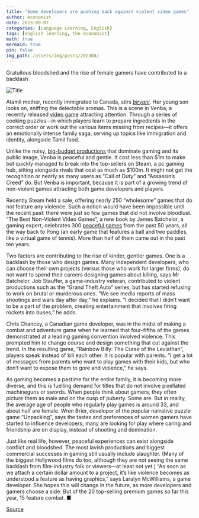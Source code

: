 ```yaml
---
title: "Some developers are pushing back against violent video games"
author: economist
date: 2023-09-07
categories: [Language Learning, English]
tags: [english learning, the economist]
math: true
mermaid: true
pin: false
img_path: /assets/img/posts/202308/
---
```


Gratuitous bloodshed and the rise of female gamers have contributed to a backlash

![Title](20230902_CUP003.webp)

Atamil mother, recently immigrated to Canada, stirs [*biryani*](https://www.economist.com/1843/2021/04/22/too-hot-to-handle-the-battle-over-biryani). Her young son looks on, sniffing the delectable aromas. This is a scene in Venba, a recently released [video game](https://www.economist.com/special-report/2023/03/20/ready-player-four-billion-the-rise-of-video-games) attracting attention. Through a series of cooking puzzles—in which players learn to prepare ingredients in the correct order or work out the various items missing from recipes—it offers an emotionally intense family saga, serving up topics like immigration and identity, alongside Tamil food.

Unlike the noisy, [big-budget productions](https://www.economist.com/special-report/2023/03/20/moviemaking-and-gamemaking-are-converging) that dominate gaming and its public image, Venba is peaceful and gentle. It cost less than \$1m to make but quickly managed to break into the top-sellers on Steam, a pc gaming hub, sitting alongside rivals that cost as much as \$100m. It might not get the recognition or nearly as many users as “Call of Duty” and “Assassin’s Creed” do. But Venba is important, because it is part of a growing trend of non-violent games attracting both game developers and players.

Recently Steam held a sale, offering nearly 250 “wholesome” games that do not feature any violence. Such a notion would have been impossible until the recent past: there were just so few games that did not involve bloodlust. “The Best Non-Violent Video Games”, a new book by James Batchelor, a gaming expert, celebrates 300 [peaceful games](https://www.economist.com/culture/2022/06/14/mundane-chores-are-all-the-rage-in-gaming) from the past 50 years, all the way back to Pong (an early game that features a ball and two paddles, like a virtual game of tennis). More than half of them came out in the past ten years.

Two factors are contributing to the rise of kinder, gentler games. One is a backlash by those who design games. Many independent developers, who can choose their own projects (versus those who work for larger firms), do not want to spend their careers designing games about killing, says Mr Batchelor. Job Stauffer, a game-industry veteran, contributed to violent productions such as the “Grand Theft Auto” series, but has started refusing to work on brutal or murderous ones. “We see media reports of mass shootings and wars day after day,” he explains. “I decided that I didn’t want to be a part of the problem, creating entertainment that involves firing rockets into buses,” he adds.

Chris Chancey, a Canadian game developer, was in the midst of making a combat and adventure game when he learned that four-fifths of the games demonstrated at a leading gaming convention involved violence. This prompted him to change course and design something that cut against the trend. In the resulting game, “Rainbow Billy: The Curse of the Leviathan”, players speak instead of kill each other. It is popular with parents. “I get a lot of messages from parents who want to play games with their kids, but who don’t want to expose them to gore and violence,” he says.

As gaming becomes a pastime for the entire family, it is becoming more diverse, and this is fuelling demand for titles that do not involve pixellated machineguns or swords. When people think about gamers, they often picture them as male and on the cusp of puberty. Some are. But in reality, the average age of people who regularly play games is around 33, and about half are female. Wren Brier, developer of the popular narrative puzzle game “Unpacking”, says the tastes and preferences of women gamers have started to influence developers; many are looking for play where caring and friendship are on display, instead of shooting and domination.

Just like real life, however, peaceful experiences can exist alongside conflict and bloodshed. The most lavish productions and biggest commercial successes in gaming still usually include slaughter. (Many of the biggest Hollywood films do too, although they are not seeing the same backlash from film-industry folk or viewers—at least not yet.) “As soon as we attach a certain dollar amount to a project, it’s like violence becomes as understood a feature as having graphics,” says Laralyn McWilliams, a game developer. She hopes this will change in the future, as more developers and gamers choose a side. But of the 20 top-selling premium games so far this year, 15 feature combat. ■

[Source](https://www.economist.com/culture/2023/08/31/some-developers-are-pushing-back-against-violent-video-games)